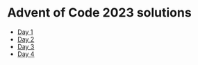 # Advent of Code 2023 solutions

- [Day 1](./day1)
- [Day 2](./day2)
- [Day 3](./day3)
- [Day 4](./day4)
